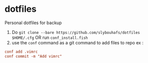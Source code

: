 # dotfiles
Personal dotfiles for backup

1. Do ` git clone --bare https://github.com/slybouhafs/dotfiles $HOME/.cfg ` OR run ` conf_install.fish `
2. use the ` conf ` command as a git command to add files to repo ex :
```conf status
conf add .vimrc
conf commit -m "Add vimrc"
```

